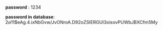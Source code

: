 **password** : 1234

**password in database**: $2a$11$eAg.4.ixNbGvw/JvONroA.D92oZSIERGUl3oisovPUWbJBXCfm5My
